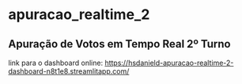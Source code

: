 # apuracao_realtime_2
## Apuração de Votos em Tempo Real 2º Turno
link para o dashboard online: https://hsdanield-apuracao-realtime-2-dashboard-n8t1e8.streamlitapp.com/
